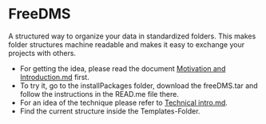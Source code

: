 # FreeDMS
A structured way to organize your data in standardized folders. 
This makes folder structures machine readable and makes it easy to exchange your projects with others.

  * For getting the idea, please read the document [Motivation and Introduction.md](../blob/master/Motivation%20and%20Introduction.md) first.
  * To try it, go to the installPackages folder, download the freeDMS.tar and follow the instructions in the READ.me file there.
  * For an idea of the technique please refer to [Technical intro.md](../blob/master/Technical%20intro.md).
  * Find the current structure inside the Templates-Folder.
